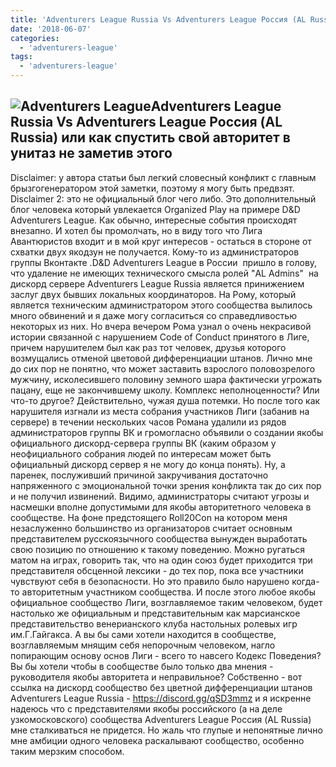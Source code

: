 ```yaml
---
title: 'Adventurers League Russia Vs Adventurers League Россия (AL Russia)'
date: '2018-06-07'
categories:
  - 'adventurers-league'
tags:
  - 'adventurers-league'
---
```


## ![Adventurers League](https://adventurersleague.files.wordpress.com/2018/06/adventurers-league.jpg)Adventurers League Russia Vs Adventurers League Россия (AL Russia) или как спустить свой авторитет в унитаз не заметив этого

Disclaimer: у автора статьи был легкий словесный конфликт с главным брызгогенератором этой заметки, поэтому я могу быть предвзят. Disclaimer 2: это не официальный блог чего либо. Это дополнительный блог человека который увлекается Organized Play на примере D&D Adventurers League. Как обычно, интересные события происходят внезапно. И хотел бы промолчать, но в виду того что Лига Авантюристов входит и в мой круг интересов - остаться в стороне от схватки двух якодзун не получается. Кому-то из администраторов группы Вконтакте .D&D Adventurers League в России  пришло в голову, что удаление не имеющих технического смысла ролей "AL Admins"  на дискорд сервере Adventurers League Russia является принижением заслуг двух бывших локальных координаторов. На Рому, который является техническим администратором этого сообщества вылилось много обвинений и я даже могу согласиться со справедливостью некоторых из них. Но вчера вечером Рома узнал о очень некрасивой истории связанной с нарушением Code of Conduct принятого в Лиге, причем нарушителем был как раз тот человек, друзья которого возмущались отменой цветовой дифференциации штанов. Лично мне до сих пор не понятно, что может заставить взрослого половозрелого мужчину, исколесившего половину земного шара фактически угрожать пацану, еще не закончившему школу. Комплекс неполноценности? Или что-то другое? Действительно, чужая душа потемки. Но после того как нарушителя изгнали из места собрания участников Лиги (забанив на сервере) в течении нескольких часов Романа удалили из рядов администраторов группы ВК и громогласно объявили о создании якобы официального дискорд-сервера группы ВК (каким образом у неофициального собрания людей по интересам может быть официальный дискорд сервер я не могу до конца понять). Ну, а паренек, послуживший причиной закручивания достаточно напряженного с эмоциональной точки зрения конфликта так до сих пор и не получил извинений. Видимо, администраторы считают угрозы и насмешки вполне допустимыми для якобы авторитетного человека в сообществе. На фоне предстоящего Roll20Con на котором меня незаслуженно большинство из организаторов считает основным представителем русскоязычного сообщества вынужден выработать свою позицию по отношению к такому поведению. Можно ругаться матом на играх, говорить так, что на один союз будет приходится три представителя обсценной лексики - до тех пор, пока все участники чувствуют себя в безопасности. Но это правило было нарушено когда-то авторитетным участником сообщества. И после этого любое якобы официальное сообщество Лиги, возглавляемое таким человеком, будет настолько же официальным и представительным как марсианское представительство венерианского клуба настольных ролевых игр им.Г.Гайгакса. А вы бы сами хотели находится в сообществе, возглавляемым мнящим себя непорочным человеком, нагло попирающим основу основ Лиги - всего то навсего Кодекс Поведения? Вы бы хотели чтобы в сообществе было только два мнения - руководителя якобы авторитета и неправильное? Собственно - вот ссылка на дискорд сообщество без цветной дифференциации штанов Adventurers League Russia - https://discord.gg/qSD3mmz и я искренне надеюсь что с представителями якобы российского (а на деле узкомосковского) сообщества Adventurers League Россия (AL Russia) мне сталкиваться не придется. Но жаль что глупые и непонятные лично мне амбиции одного человека раскалывают сообщество, особенно таким мерзким способом.
